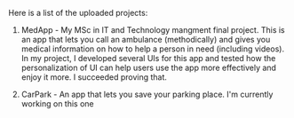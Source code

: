 Here is a list of the uploaded projects:

1) MedApp - My MSc in IT and Technology mangment final project.
            This is an app that lets you call an ambulance (methodically) and gives you medical information on how to
            help a person in need (including videos). 
            In my project, I developed several UIs for this app and tested how the personalization of UI can help users
            use the app more effectively and enjoy it more. I succeeded proving that.
            
2) CarPark - An app that lets you save your parking place.
             I'm currently working on this one
